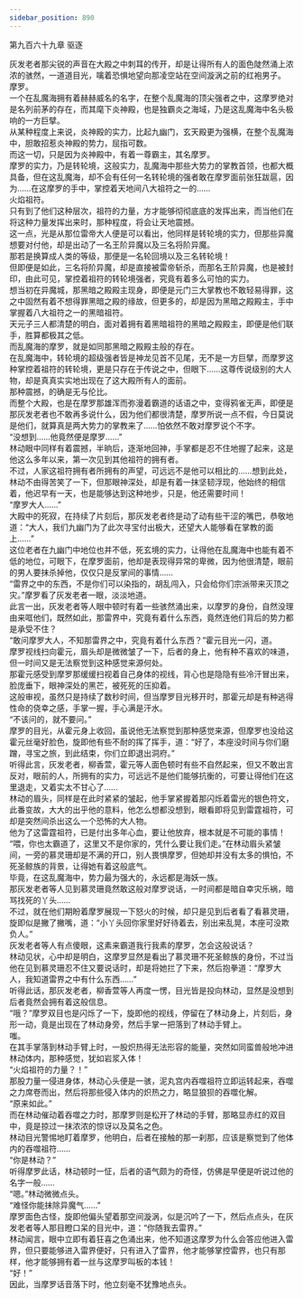 ```yaml
---
sidebar_position: 890
---
```

 第九百六十九章 驱逐


灰发老者那尖锐的声音在大殿之中刺耳的传开，却是让得所有人的面色陡然涌上浓浓的骇然，一道道目光，噙着恐惧地望向那凌空站在空间漩涡之前的红袍男子。  
摩罗。  
一个在乱魔海拥有着赫赫威名的名字，在整个乱魔海的顶尖强者之中，这摩罗绝对是名列前茅的存在，而其麾下炎神殿，也是独霸炎之海域，乃是这乱魔海中名头极响的一方巨擘。  
从某种程度上来说，炎神殿的实力，比起九幽门，玄天殿更为强横，在整个乱魔海中，胆敢招惹炎神殿的势力，屈指可数。  
而这一切，只是因为炎神殿中，有着一尊霸主，其名摩罗。  
摩罗的实力，乃是转轮境，这般实力，乱魔海中那些大势力的掌教首领，也都大概具备，但在这乱魔海，却不会有任何一名转轮境的强者敢在摩罗面前张狂跋扈，因为……在这摩罗的手中，掌控着天地间八大祖符之一的……  
火焰祖符。  
只有到了他们这种层次，祖符的力量，方才能够彻彻底底的发挥出来，而当他们在将这种力量发挥出来时，那种程度，将会让天地震撼。  
这一点，光是从那位雷帝大人便是可以看出，他同样是转轮境的实力，但那些异魔想要对付他，却是出动了一名王阶异魔以及三名将阶异魔。  
那若是换算成人类的等级，那便是一名轮回境以及三名转轮境！  
但即便是如此，三名将阶异魔，却是直接被雷帝斩杀，而那名王阶异魔，也是被封印，由此可见，掌控着祖符的转轮境强者，究竟有着多么可怕的实力。  
想当初在异魔城，那黑暗之殿殿主现身，即便是元门三大掌教也不敢轻易得罪，这之中固然有着不想得罪黑暗之殿的缘故，但更多的，却是因为黑暗之殿殿主，手中掌握着八大祖符之一的黑暗祖符。  
天元子三人都清楚的明白，面对着拥有着黑暗祖符的黑暗之殿殿主，即便是他们联手，胜算都极其之低。  
而乱魔海的摩罗，就是如同那黑暗之殿殿主般的存在。  
在乱魔海中，转轮境的超级强者皆是神龙见首不见尾，无不是一方巨擘，而摩罗这种掌控着祖符的转轮境，更是只存在于传说之中，但眼下……这尊传说级别的大人物，却是真真实实地出现在了这大殿所有人的面前。  
那种震撼，的确是无与伦比。  
而整个大殿，也是在摩罗那雄浑而弥漫着霸道的话语之中，变得鸦雀无声，即便是那灰发老者也不敢再多说什么，因为他们都很清楚，摩罗所说一点不假，今日莫说是他们，就算真是两大势力的掌教来了……怕依然不敢对摩罗说个不字。  
“没想到……他竟然便是摩罗……”  
林动眼中同样有着震撼，半晌后，逐渐地回神，手掌都是忍不住地握了起来，这是他这么多年以来，第一次见到其他祖符的拥有者。  
不过，人家这祖符拥有者所拥有的声望，可远远不是他可以相比的……想到此处，林动不由得苦笑了一下，但那眼神深处，却是有着一抹坚韧浮现，他始终的相信着，他迟早有一天，也是能够达到这种地步，只是，他还需要时间！  
“摩罗大人……”  
大殿中的死寂，在持续了片刻后，那灰发老者终是动了动有些干涩的嘴巴，恭敬地道：“大人，我们九幽门为了此次寻宝付出极大，还望大人能够看在掌教的面上……”  
这位老者在九幽门中地位也并不低，死玄境的实力，让得他在乱魔海中也能有着不低的地位，可眼下，在摩罗面前，他却是表现得异常的卑微，因为他很清楚，眼前的男人要抹杀掉他，仅仅只是反掌间的事情……  
“雷界之中的东西，不是你们可以染指的，胡乱闯入，只会给你们宗派带来灭顶之灾。”摩罗看了灰发老者一眼，淡淡地道。  
此言一出，灰发老者等人眼中顿时有着一些骇然涌出来，以摩罗的身份，自然没理由来哐他们，既然如此，那雷界中，究竟有着什么东西，竟然连他们背后的势力都是承受不住？  
“敢问摩罗大人，不知那雷界之中，究竟有着什么东西？”霍元目光一闪，道。  
摩罗视线扫向霍元，眉头却是微微皱了一下，后者的身上，他有种不喜欢的味道，但一时间又是无法察觉到这种感觉来源何处。  
那霍元感受到摩罗那缓缓扫视着自己身体的视线，背心也是隐隐有些冷汗冒出来，脸庞垂下，眼神深处的黑芒，被死死的压抑着。  
这般审视，虽然只是持续了数秒时间，但当摩罗目光移开时，那霍元却是有种逃得性命的侥幸之感，手掌一握，手心满是汗水。  
“不该问的，就不要问。”  
摩罗的目光，从霍元身上收回，虽说他无法察觉到那种感觉来源，但摩罗也没给这霍元丝毫好脸色，旋即他有些不耐的挥了挥手，道：“好了，本座没时间与你们磨蹭，寻宝之旅，到此结束，你们立即退出洞府。”  
听得此言，灰发老者，柳香萱，霍元等人面色顿时有些不自然起来，但又不敢出言反对，眼前的人，所拥有的实力，可远远不是他们能够抗衡的，可要让得他们在这里退走，又着实太不甘心了……  
林动的眉头，同样是在此时紧紧的皱起，他手掌紧握着那闪烁着雷光的银色符文，此番变故，大大的出乎他的意料，他怎么想都没想到，眼看即将见到雷霆祖符，可却是突然间杀出这么一个恐怖的大人物。  
他为了这雷霆祖符，已是付出多年心血，要让他放弃，根本就是不可能的事情！  
“喂，你也太霸道了，这里又不是你家的，凭什么要让我们走。”在林动眉头紧皱间，一旁的慕灵珊却是不满的开口，别人畏惧摩罗，但她却并没有太多的惧怕，不死圣鲸族的背景，让得她有着这般底气。  
毕竟，在这乱魔海中，势力最为强大的，永远都是海妖一族。  
那灰发老者等人见到慕灵珊竟然敢这般对摩罗说话，一时间都是暗自幸灾乐祸，暗骂找死的丫头……  
不过，就在他们期盼着摩罗展现一下怒火的时候，却只是见到后者看了看慕灵珊，旋即似是撇了撇嘴，道：“小丫头回你家里好好待着去，别出来乱晃，本座可没欺负人。”  
灰发老者等人有点傻眼，这素来霸道我行我素的摩罗，怎会这般说话？  
林动见状，心中却是明白，这摩罗显然是看出了慕灵珊不死圣鲸族的身份，不过当他在见到慕灵珊忍不住又要说话时，却是将她拦了下来，然后抱拳道：“摩罗大人，我知道雷界之中有什么东西……”  
听得此话，那灰发老者，柳香萱等人再度一愣，目光皆是投向林动，显然是没想到后者竟然会拥有着这般信息。  
“哦？”摩罗双目也是闪烁了一下，旋即他的视线，停留在了林动身上，片刻后，身形一动，竟是出现在了林动身旁，然后手掌一把落到了林动手臂上。  
嗤。  
在其手掌落到林动手臂上时，一股炽热得无法形容的能量，突然如同蛮兽般地冲进林动体内，那种感觉，犹如岩浆入体！  
“火焰祖符的力量？！”  
那股力量一侵进身体，林动心头便是一骇，泥丸宫内吞噬祖符立即运转起来，吞噬之力席卷而出，然后将那些侵入体内的炽热之力，略显狼狈的吞噬化解。  
“原来如此。”  
而在林动催动着吞噬之力时，那摩罗则是松开了林动的手臂，那略显赤红的双目中，竟是掠过一抹浓浓的惊讶以及莫名之色。  
林动目光警惕地盯着摩罗，他明白，后者在接触的那一刹那，应该是察觉到了他体内的吞噬祖符……  
“你是林动？”  
听得摩罗此话，林动顿时一怔，后者的语气颇为的奇怪，仿佛是早便是听说过他的名字一般……  
“嗯。”林动微微点头。  
“难怪你能抹除异魔气……”  
摩罗面色古怪，旋即他偏头望着那空间漩涡，似是沉吟了一下，然后点点头，在灰发老者等人那目瞪口呆的目光中，道：“你随我去雷界。”  
林动闻言，眼中立即有着狂喜之色涌出来，他不知道这摩罗为什么会答应他进入雷界，但只要能够进入雷界便好，只有进入了雷界，他才能够掌控雷界，也只有那样，他才能够拥有着一丝与这摩罗叫板的本钱！  
“好！”  
因此，当摩罗话音落下时，他立刻毫不犹豫地点头。  
  
  
